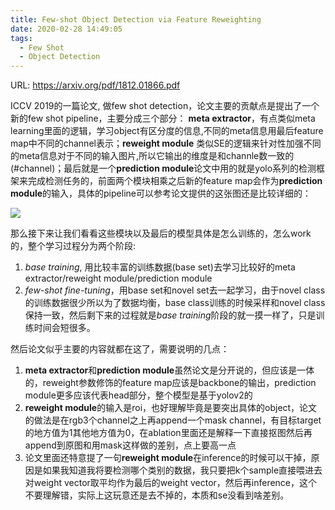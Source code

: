 ```yaml
---
title: Few-shot Object Detection via Feature Reweighting
date: 2020-02-28 14:49:05
tags:
  - Few Shot
  - Object Detection
---
```

URL: https://arxiv.org/pdf/1812.01866.pdf

ICCV 2019的一篇论文, 做few shot detection，论文主要的贡献点是提出了一个新的few shot pipeline，主要分成三个部分： **meta extractor**，有点类似meta learning里面的逻辑，学习object有区分度的信息,不同的meta信息用最后feature map中不同的channel表示；**reweight module** 类似SE的逻辑来针对性加强不同的meta信息对于不同的输入图片,所以它输出的维度是和channle数一致的(#channel)；最后就是一个**prediction module**论文中用的就是yolo系列的检测框架来完成检测任务的，前面两个模块相乘之后新的feature map会作为**prediction module**的输入，具体的pipeline可以参考论文提供的这张图还是比较详细的：

![](Few-shot-Object-Detection-via-Feature-Reweighting-截屏2020-03-0723.08.54.png)

那么接下来让我们看看这些模块以及最后的模型具体是怎么训练的，怎么work的，整个学习过程分为两个阶段:
1. *base training*, 用比较丰富的训练数据(base set)去学习比较好的meta extractor/reweight module/prediction module
2. *few-shot fine-tuning*，用base set和novel set去一起学习，由于novel class的训练数据很少所以为了数据均衡，base class训练的时候采样和novel class保持一致，然后剩下来的过程就是*base training*阶段的就一摸一样了，只是训练时间会短很多。

然后论文似乎主要的内容就都在这了，需要说明的几点：
1. **meta extractor**和**prediction module**虽然论文是分开说的，但应该是一体的，reweight参数修饰的feature map应该是backbone的输出，prediction module更多应该代表head部分，整个模型是基于yolov2的
2. **reweight module**的输入是roi，也好理解毕竟是要突出具体的object，论文的做法是在rgb3个channel之上再append一个mask channel，有目标target的地方值为1其他地方值为0，在ablation里面还是解释一下直接抠图然后再append到原图和用mask这样做的差别，点上要高一点
3. 论文里面还特意提了一句**reweight module**在inference的时候可以干掉，原因是如果我知道我将要检测哪个类别的数据，我只要把k个sample直接喂进去对weight vector取平均作为最后的weight vector，然后再inference，这个不要理解错，实际上这玩意还是去不掉的，本质和se没看到啥差别。
